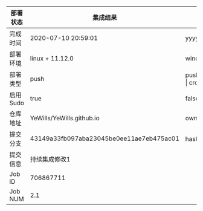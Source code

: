 部署状态 | 集成结果 | 参考值
---|---|---
完成时间 | 2020-07-10 20:59:01 | yyyy-mm-dd hh:mm:ss
部署环境 | linux + 11.12.0 | window \| linux + stable
部署类型 | push | push \| pull_request \| api \| cron
启用Sudo | true | false \| true
仓库地址 | YeWills/YeWills.github.io | owner_name/repo_name
提交分支 | 43149a33fb097aba23045be0ee11ae7eb475ac01 | hash 16位
提交信息 | 持续集成修改1 |
Job ID   | 706867711 |
Job NUM  | 2.1 |
